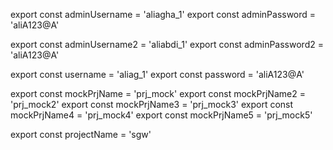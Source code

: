 export const adminUsername = 'aliagha_1'
export const adminPassword = 'aliA123@A'

export const adminUsername2 = 'aliabdi_1'
export const adminPassword2 = 'aliA123@A'

export const username = 'aliag_1'
export const password = 'aliA123@A'

export const mockPrjName = 'prj_mock'
export const mockPrjName2 = 'prj_mock2'
export const mockPrjName3 = 'prj_mock3'
export const mockPrjName4 = 'prj_mock4'
export const mockPrjName5 = 'prj_mock5'


export const projectName = 'sgw'
